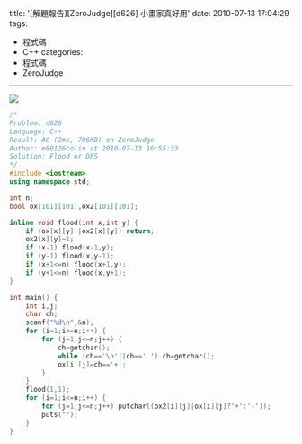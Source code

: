 title: '[解題報告][ZeroJudge][d626] 小畫家真好用'
date: 2010-07-13 17:04:29
tags:
- 程式碼
- C++
categories:
- 程式碼
- ZeroJudge
---

![](/blog/img/20100713-170429-1.jpg)

<!-- more -->

``` cpp
/*
Problem: d626
Language: C++
Result: AC (2ms, 706KB) on ZeroJudge
Author: m80126colin at 2010-07-13 16:55:33
Solution: Flood or DFS
*/
#include <iostream>
using namespace std;

int n;
bool ox[101][101],ox2[101][101];

inline void flood(int x,int y) {
	if (ox[x][y]||ox2[x][y]) return;
	ox2[x][y]=1;
	if (x-1) flood(x-1,y);
	if (y-1) flood(x,y-1);
	if (x+1<=n) flood(x+1,y);
	if (y+1<=n) flood(x,y+1);
}

int main() {
	int i,j;
	char ch;
	scanf("%d\n",&n);
	for (i=1;i<=n;i++) {
		for (j=1;j<=n;j++) {
			ch=getchar();
			while (ch=='\n'||ch==' ') ch=getchar();
			ox[i][j]=ch=='+';
		}
	}
	flood(1,1);
	for (i=1;i<=n;i++) {
		for (j=1;j<=n;j++) putchar((ox2[i][j]|ox[i][j]?'+':'-'));
		puts("");
	}
}
```